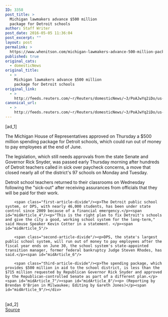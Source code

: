 ```yaml
---
ID: 3358
post_title: >
  Michigan lawmakers advance $500 million
  package for Detroit schools
author: Staff Writer
post_date: 2016-05-05 11:36:04
post_excerpt: ""
layout: post
permalink: >
  https://www.whenitson.com/michigan-lawmakers-advance-500-million-package-for-detroit-schools/
published: true
original_cats:
  - domesticNews
original_title:
  - >
    Michigan lawmakers advance $500 million
    package for Detroit schools
original_link:
  - >
    http://feeds.reuters.com/~r/Reuters/domesticNews/~3/PoAJwYq2iDo/us-detroit-education-idUSKCN0XW0X0
canonical_url:
  - >
    http://feeds.reuters.com/~r/Reuters/domesticNews/~3/PoAJwYq2iDo/us-detroit-education-idUSKCN0XW0X0
---
```

 [ad_1]
<br><div id="articleText">
<span id="midArticle_start"/>

<span id="midArticle_0"/><span class="focusParagraph" readability="4"><p><span class="articleLocatio&lt;/span&gt;n">The Michigan House of Representatives approved on Thursday a $500 million spending package for Detroit schools, which could run out of money to pay employees at the end of June.</span></p></span><span id="midArticle_1"/><p>The legislation, which still needs approvals from the state Senate and Governor Rick Snyder, was passed early Thursday morning after hundreds of Detroit teachers called in sick over paycheck concerns, a move that closed nearly all of the district's 97 schools on Monday and Tuesday. </p><span id="midArticle_2"/><p>Detroit school teachers returned to their classrooms on Wednesday following the "sick-out" after receiving assurances from officials that they will be paid for their work.</p><span id="midArticle_3"/>
        
        <span class="first-article-divide"/><p>The Detroit public school system, or DPS, with nearly 46,000 students, has been under state control since 2009 because of a financial emergency.</p><span id="midArticle_4"/><p>"This is the right plan to fix Detroit's schools and give the city a good, working school system for the long-term," said House Speaker Kevin Cotter in a statement. </p><span id="midArticle_5"/>
        
        <span class="second-article-divide"/><p>DPS, the state's largest public school system, will run out of money to pay employees after the fiscal year ends on June 30, the school system's state-appointed transition manager, former federal bankruptcy Judge Steven Rhodes, has said.</p><span id="midArticle_6"/>
        
        <span class="third-article-divide"/><p>The spending package, which provides $500 million in aid to the school district, is less than the $715 million requested by Republican Governor Rick Snyder and approved by the Republican-controlled Senate as part of a different plan.</p><span id="midArticle_7"/><span id="midArticle_8"/><p> (Reporting by Brendan O'Brien in Milwaukee; Editing by Gareth Jones)</p><span id="midArticle_9"/></div>
<br>[ad_2]
<br><a href="http://feeds.reuters.com/~r/Reuters/domesticNews/~3/PoAJwYq2iDo/us-detroit-education-idUSKCN0XW0X0">Source </a>